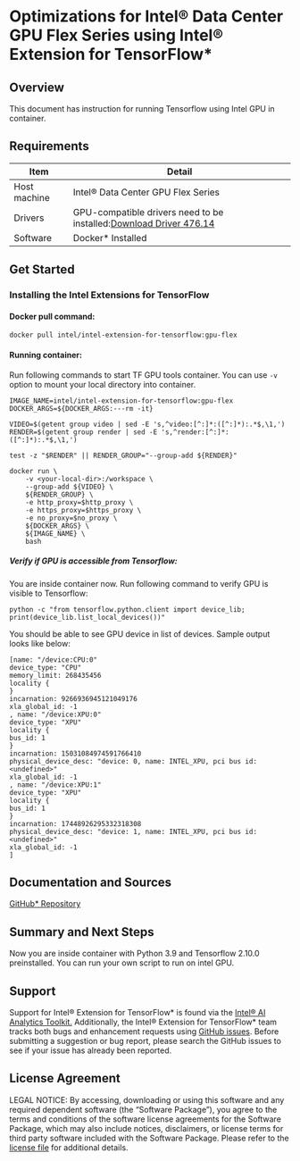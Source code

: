 # Optimizations for Intel® Data Center GPU Flex Series using Intel® Extension for TensorFlow*

## Overview

This document has instruction for running Tensorflow using Intel GPU in container.

## Requirements
| Item | Detail |
| ------ | ------- |
| Host machine  | Intel® Data Center GPU Flex Series  |
| Drivers | GPU-compatible drivers need to be installed:[Download Driver 476.14](https://dgpu-docs.intel.com/releases/stable_476_14_20221021.html)
| Software | Docker* Installed |

## Get Started

### Installing the Intel Extensions for TensorFlow
#### Docker pull command:

`docker pull intel/intel-extension-for-tensorflow:gpu-flex`

#### Running container:

Run following commands to start TF GPU  tools container. You can use `-v` option to mount your
local directory into container. 

```
IMAGE_NAME=intel/intel-extension-for-tensorflow:gpu-flex
DOCKER_ARGS=${DOCKER_ARGS:---rm -it}

VIDEO=$(getent group video | sed -E 's,^video:[^:]*:([^:]*):.*$,\1,')
RENDER=$(getent group render | sed -E 's,^render:[^:]*:([^:]*):.*$,\1,')

test -z "$RENDER" || RENDER_GROUP="--group-add ${RENDER}"

docker run \
    -v <your-local-dir>:/workspace \
    --group-add ${VIDEO} \
    ${RENDER_GROUP} \
    -e http_proxy=$http_proxy \
    -e https_proxy=$https_proxy \
    -e no_proxy=$no_proxy \
    ${DOCKER_ARGS} \
    ${IMAGE_NAME} \
    bash
```

##### Verify if GPU is accessible from Tensorflow:
You are inside container now. Run following command to verify GPU is visible to Tensorflow:

```
python -c "from tensorflow.python.client import device_lib; print(device_lib.list_local_devices())"
```
You should be able to see GPU device in list of devices. Sample output looks like below:

```
[name: "/device:CPU:0"
device_type: "CPU"
memory_limit: 268435456
locality {
}
incarnation: 9266936945121049176
xla_global_id: -1
, name: "/device:XPU:0"
device_type: "XPU"
locality {
bus_id: 1
}
incarnation: 15031084974591766410
physical_device_desc: "device: 0, name: INTEL_XPU, pci bus id: <undefined>"
xla_global_id: -1
, name: "/device:XPU:1"
device_type: "XPU"
locality {
bus_id: 1
}
incarnation: 17448926295332318308
physical_device_desc: "device: 1, name: INTEL_XPU, pci bus id: <undefined>"
xla_global_id: -1
]
``` 
## Documentation and Sources

[GitHub* Repository](https://github.com/intel/intel-extension-for-tensorflow/tree/main/docker)

## Summary and Next Steps

Now you are inside container with Python 3.9 and Tensorflow 2.10.0 preinstalled. You can run your own script
to run on intel GPU. 

## Support
Support for Intel® Extension for TensorFlow* is found via the [Intel® AI Analytics Toolkit.](https://www.intel.com/content/www/us/en/developer/tools/oneapi/ai-analytics-toolkit.html#gs.qbretz) Additionally, the Intel® Extension for TensorFlow* team tracks both bugs and enhancement requests using [GitHub issues](https://github.com/intel/intel-extension-for-tensorflow/issues). Before submitting a suggestion or bug report, please search the GitHub issues to see if your issue has already been reported.

## License Agreement

LEGAL NOTICE: By accessing, downloading or using this software and any required dependent software (the “Software Package”), you agree to the terms and conditions of the software license agreements for the Software Package, which may also include notices, disclaimers, or license terms for third party software included with the Software Package. Please refer to the [license file](https://github.com/IntelAI/models/tree/master/third_party) for additional details.